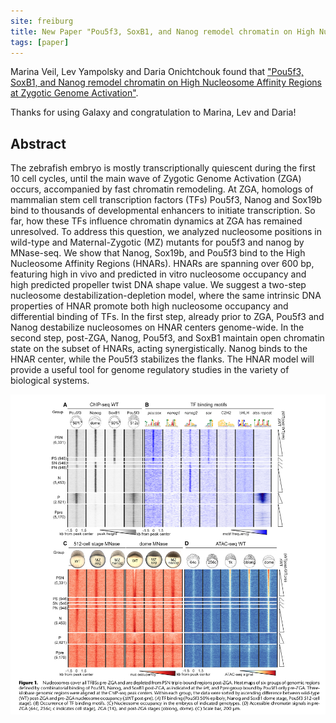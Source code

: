 ```yaml
---
site: freiburg
title: New Paper "Pou5f3, SoxB1, and Nanog remodel chromatin on High Nucleosome Affinity Regions at Zygotic Genome Activation"
tags: [paper]
---
```


Marina Veil, Lev Yampolsky and Daria Onichtchouk found that
["Pou5f3, SoxB1, and Nanog remodel chromatin on High Nucleosome Affinity Regions at Zygotic Genome Activation"](https://genome.cshlp.org/content/early/2019/01/23/gr.240572.118.abstract).

Thanks for using Galaxy and congratulation to Marina, Lev and Daria!

## Abstract

The zebrafish embryo is mostly transcriptionally quiescent during the first 10 cell cycles,
until the main wave of Zygotic Genome Activation (ZGA) occurs, accompanied by fast chromatin remodeling.
At ZGA, homologs of mammalian stem cell transcription factors (TFs) Pou5f3, Nanog and Sox19b
bind to thousands of developmental enhancers to initiate transcription. So far, how these
TFs influence chromatin dynamics at ZGA has remained unresolved. To address this question,
we analyzed nucleosome positions in wild-type and Maternal-Zygotic (MZ) mutants for pou5f3
and nanog by MNase-seq. We show that Nanog, Sox19b, and Pou5f3 bind to the High Nucleosome
Affinity Regions (HNARs). HNARs are spanning over 600 bp, featuring high in vivo and
predicted in vitro nucleosome occupancy and high predicted propeller twist DNA shape value.
We suggest a two-step nucleosome destabilization-depletion model, where the same intrinsic
DNA properties of HNAR promote both high nucleosome occupancy and differential binding of
TFs. In the first step, already prior to ZGA, Pou5f3 and Nanog destabilize nucleosomes on
HNAR centers genome-wide. In the second step, post-ZGA, Nanog, Pou5f3, and SoxB1 maintain
open chromatin state on the subset of HNARs, acting synergistically. Nanog binds to the
HNAR center, while the Pou5f3 stabilizes the flanks. The HNAR model will provide a useful
tool for genome regulatory studies in the variety of biological systems.

<div class="multiple-img">
    <img src="/assets/media/daria_2019.png" alt="Pou5f3, SoxB1, and Nanog remodel chromatin on High Nucleosome Affinity Regions at Zygotic Genome Activation" />
</div>

